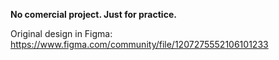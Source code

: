 **No comercial project. Just for practice.**

Original design in Figma: https://www.figma.com/community/file/1207275552106101233
